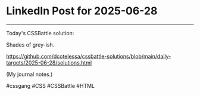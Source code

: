 # LinkedIn Post for 2025-06-28

---

Today's CSSBattle solution:

Shades of grey-ish.

https://github.com/dcotelessa/cssbattle-solutions/blob/main/daily-targets/2025-06-28/solutions.html

(My journal notes.)

#cssgang #CSS #CSSBattle #HTML
